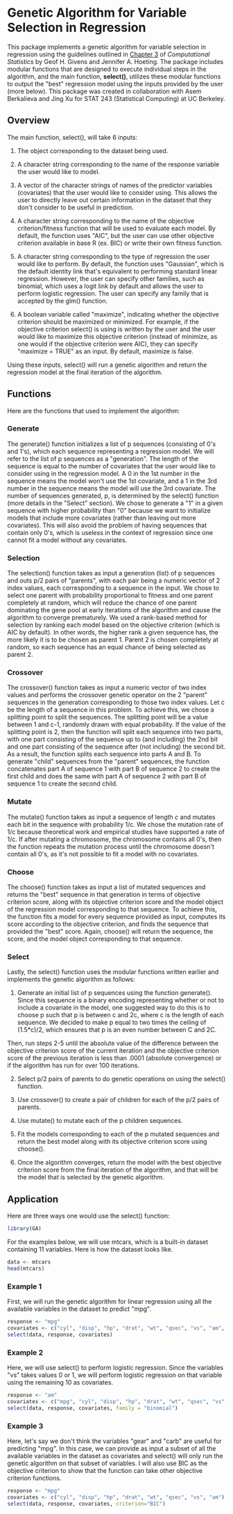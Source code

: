 

# Genetic Algorithm for Variable Selection in Regression

This package implements a genetic algorithm for variable selection in regression using the guidelines outlined in [Chapter 3](https://github.com/zihanye96/Genetic_Algorithm/blob/master/givens_hoeting_ch3.pdf) of *Computational Statistics* by Geof H. Givens and Jennifer A. Hoeting. The package includes modular functions that are designed to execute individual steps in the algorithm, and the main function, **select()**, utilizes these modular functions to output the "best" regression model using the inputs provided by the user (more below). This package was created in collaboration with Asem Berkalieva and Jing Xu for STAT 243 (Statistical Computing) at UC Berkeley.  

## Overview

The main function, select(), will take 6 inputs:      

1. The object corresponding to the dataset being used.             

2. A character string corresponding to the name of the response variable the user would like to model.

3. A vector of the character strings of names of the predictor variables (covariates) that the user would like to consider using. This allows the user to directly leave out certain information in the dataset that they don't consider to be useful in prediction.         

4. A character string corresponding to the name of the objective criterion/fitness function that will be used to evaluate each model. By default, the function uses "AIC", but the user can use other objective criterion available in base R (ex. BIC) or write their own fitness function.      

5. A character string corresponding to the type of regression the user would like to perform. By default, the function uses "Gaussian", which is the default identity link that's equivalent to performing standard linear regression. However, the user can specify other families, such as binomial, which uses a logit link by default and allows the user to perform logistic regression. The user can specify any family that is accepted by the glm() function.      

6. A boolean variable called "maximize", indicating whether the objective criterion should be maximized or minimized. For example, if the objective criterion select() is using is written by the user and the user would like to maximize this objective criterion (instead of minimize, as one would if the objective criterion were AIC), they can specify "maximize = TRUE" as an input. By default, maximize is false.     

Using these inputs, select() will run a genetic algorithm and return the regression model at the final iteration of the algorithm.


## Functions   
Here are the functions that used to implement the algorithm:            

### Generate

The generate() function initializes a list of p sequences (consisting of 0's and 1's), which each sequence representing a regression model. We will refer to the list of p sequences as a "generation". The length of the sequence is equal to the number of covariates that the user would like to consider using in the regression model. A 0 in the 1st number in the sequence means the model won't use the 1st covariate, and a 1 in the 3rd number in the sequence means the model will use the 3rd covariate. The number of sequences generated, p, is determined by the select() function (more details in the "Select" section). We chose to generate a "1" in a given sequence with higher probability than "0" because we want to initialize models that include more covariates (rather than leaving out more covariates). This will also avoid the problem of having sequences that contain only 0's, which is useless in the context of regression since one cannot fit a model without any covariates.     


### Selection

The selection() function takes as input a generation (list) of p sequences and outs p/2 pairs of "parents", with each pair being a numeric vector of 2 index values, each corresponding to a sequence in the input. We chose to select one parent with probability proportional to fitness and one parent completely at random, which will reduce the chance of one parent dominating the gene pool at early iterations of the algorithm and cause the algorithm to converge prematurely. We used a rank-based method for selection by ranking each model based on the objective criterion (which is AIC by default). In other words, the higher rank a given sequence has, the more likely it is to be chosen as parent 1. Parent 2 is chosen completely at random, so each sequence has an equal chance of being selected as parent 2.     

### Crossover     

The crossover() function takes as input a numeric vector of two index values and performs the crossover genetic operator on the 2 "parent" sequences in the generation corresponding to those two index values. Let c be the length of a sequence in this problem. To achieve this, we chose a splitting point to split the sequences. The splitting point will be a value between 1 and c-1, randomly drawn with equal probability. If the value of the splitting point is 2, then the function will split each sequence into two parts, with one part consisting of the sequence up to (and including) the 2nd bit and one part consisting of the sequence after (not including) the second bit. As a result, the function splits each sequence into parts A and B. To generate "child" sequences from the "parent" sequences, the function concatenates part A of sequence 1 with part B of sequence 2 to create the first child and does the same with part A of sequence 2 with part B of sequence 1 to create the second child.     


### Mutate      

The mutate() function takes as input a sequence of length $c$ and mutates each bit in the sequence with probability 1/c. We chose the mutation rate of 1/c because theoretical work and empirical studies have supported a rate of 1/c. If after mutating a chromosome, the chromosome contains all 0's, then the function repeats the mutation process until the chromosome doesn't contain all 0's, as it's not possible to fit a model with no covariates.          

### Choose      

The choose() function takes as input a list of mutated sequences and returns the "best" sequence in that generation in terms of objective criterion score, along with its objective criterion score and the model object of the regression model corresponding to that sequence. To achieve this, the function fits a model for every sequence provided as input, computes its score according to the objective criterion, and finds the sequence that provided the "best" score. Again, choose() will return the sequence, the score, and the model object corresponding to that sequence.          

### Select      

Lastly, the select() function uses the modular functions written earlier and implements the genetic algorithm as follows:           

1. Generate an initial list of p sequences using the function generate(). Since this sequence is a binary encoding representing whether or not to include a covariate in the model, one suggested way to do this is to choose p such that p is between c and 2c, where c is the length of each sequence. We decided to make p equal to two times the ceiling of (1.5*c)/2, which ensures that p is an even number between C and 2C.      

Then, run steps 2-5 until the absolute value of the difference between the objective criterion score of the current iteration and the objective criterion score of the previous iteration is less than .0001 (absolute convergence) or if the algorithm has run for over 100 iterations.     

2. Select p/2 pairs of parents to do genetic operations on using the select() function.     

3. Use crossover() to create a pair of children for each of the p/2 pairs of parents.      

4. Use mutate() to mutate each of the p children sequences.         

5. Fit the models corresponding to each of the p mutated sequences and return the best model along with its objective criterion score using choose().      

6. Once the algorithm converges, return the model with the best objective criterion score from the final iteration of the algorithm, and that will be the model that is selected by the genetic algorithm.     

## Application
Here are three ways one would use the select() function:

```r
library(GA)
```

For the examples below, we will use mtcars, which is a built-in dataset containing 11 variables. Here is how the dataset looks like.

```r
data <- mtcars
head(mtcars)
```

### Example 1     
First, we will run the genetic algorithm for linear regression using all the available variables in the dataset to predict "mpg". 

```r
response <- "mpg"
covariates <- c("cyl", "disp", "hp", "drat", "wt", "qsec", "vs", "am", "gear", "carb")
select(data, response, covariates)
```

### Example 2      
Here, we will use select() to perform logistic regression. Since the variables "vs" takes values 0 or 1, we will perform logistic regression on that variable using the remaining 10 as covariates.

```r
response <- "am"
covariates <- c("mpg", "cyl", "disp", "hp", "drat", "wt", "qsec", "vs", "gear", "carb")
select(data, response, covariates, family = "binomial")
```


### Example 3         
Here, let's say we don't think the variables "gear" and "carb" are useful for predicting "mpg". In this case, we can provide as input a subset of all the available variables in the dataset as covariates and select() will only run the genetic algorithm on that subset of variables. I will also use BIC as the objective criterion to show that the function can take other objective criterion functions.

```r
response <- "mpg"
covariates <- c("cyl", "disp", "hp", "drat", "wt", "qsec", "vs", "am")
select(data, response, covariates, criterion="BIC")
```


